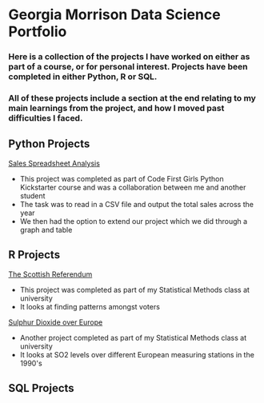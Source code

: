 # Georgia Morrison Data Science Portfolio
### Here is a collection of the projects I have worked on either as part of a course, or for personal interest. Projects have been completed in either Python, R or SQL.
### All of these projects include a section at the end relating to my main learnings from the project, and how I moved past difficulties I faced.

## Python Projects
[Sales Spreadsheet Analysis](https://github.com/georgia-morrison/sales_analysis_cfg)
* This project was completed as part of Code First Girls Python Kickstarter course and was a collaboration between me and another student
* The task was to read in a CSV file and output the total sales across the year
* We then had the option to extend our project which we did through a graph and table

## R Projects
[The Scottish Referendum](https://github.com/georgia-morrison/scottish-referendum)
* This project was completed as part of my Statistical Methods class at university
* It looks at finding patterns amongst voters

[Sulphur Dioxide over Europe](https://github.com/georgia-morrison/sulphur-dioxide-over-europe)
* Another project completed as part of my Statistical Methods class at university
* It looks at SO2 levels over different European measuring stations in the 1990's

## SQL Projects
